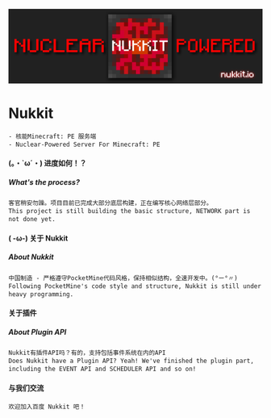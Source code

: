 ![image](https://github.com/MagicDroidX/Nukkit/raw/master/images/banner.png)
# Nukkit
	- 核能Minecraft: PE 服务端  
	- Nuclear-Powered Server For Minecraft: PE
#### (。・`ω´・) 进度如何！？
##### What's the process?
	客官稍安勿躁。项目目前已完成大部分底层构建，正在编写核心网络层部分。
	This project is still building the basic structure, NETWORK part is not done yet.
#### ( -ω-) 关于 Nukkit
##### About Nukkit
	中国制造 - 严格遵守PocketMine代码风格，保持相似结构，全速开发中。(°ー°〃)
	Following PocketMine's code style and structure, Nukkit is still under heavy programming.
#### 关于插件
##### About Plugin API
	Nukkit有插件API吗？有的，支持包括事件系统在内的API
	Does Nukkit have a Plugin API? Yeah! We've finished the plugin part, including the EVENT API and SCHEDULER API and so on!
#### 与我们交流
	欢迎加入百度 Nukkit 吧！
